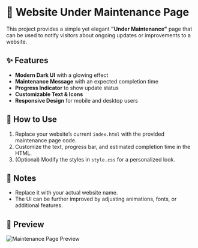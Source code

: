 # 🚧 Website Under Maintenance Page  

This project provides a simple yet elegant **"Under Maintenance"** page that can be used to notify visitors about ongoing updates or improvements to a website.  

## ✨ Features  

- **Modern Dark UI** with a glowing effect  
- **Maintenance Message** with an expected completion time  
- **Progress Indicator** to show update status  
- **Customizable Text & Icons**  
- **Responsive Design** for mobile and desktop users  

## 🔧 How to Use  

1. Replace your website’s current `index.html` with the provided maintenance page code.  
2. Customize the text, progress bar, and estimated completion time in the HTML.  
3. (Optional) Modify the styles in `style.css` for a personalized look.  

## 📌 Notes  

- Replace it with your actual website name.  
- The UI can be further improved by adjusting animations, fonts, or additional features.  

## 🎨 Preview  

![Maintenance Page Preview](./image.png)
